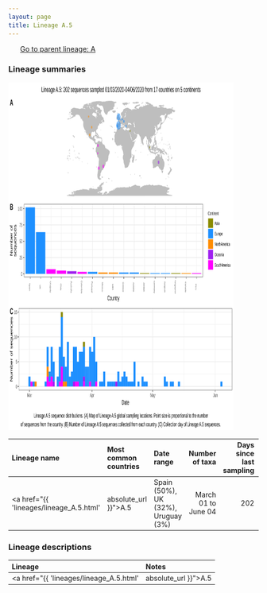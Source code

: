 ```yaml
---
layout: page
title: Lineage A.5
---
```




<p>
<ul class="actions small">
	 <a href="{{ 'lineages/lineage_B.1.1.1.html' | absolute_url }}" class="button special fit">Go to parent lineage: A</a>
</ul>
</p>
<h3> Lineage summaries</h3>

<img src="../assets/images/A.5.svg" alt="A.5 lineage summary figure" width="90%" height="700px" />


| Lineage name | Most common countries | Date range | Number of taxa |  Days since last sampling | Known Travel | Recall value |
|:-----|:-----|:-------|-------:|-------:|:---------|--------:|
| <a href="{{ 'lineages/lineage_A.5.html' | absolute_url }}">A.5</a> | Spain (50%), UK (32%), Uruguay (3%) | March 01 to June 04 | 202 | 79 |  | 0.98 |

<h3>Lineage descriptions</h3>

| Lineage | Notes |
|:-----|:-----|
| <a href="{{ 'lineages/lineage_A.5.html' | absolute_url }}">A.5</a> | A lineage with a lot of representation from Spanish-speaking countries. A Spanish/ South-American lineage, but now with sequences from an outbreak in Scotland |


